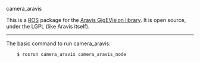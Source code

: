 camera_aravis

This is a [ROS](http://ros.org) package for the [Aravis GigEVision
library](http://live.gnome.org/Aravis). It is open source, under the
LGPL (like Aravis itself).


------------------------
The basic command to run camera_aravis:

        $ rosrun camera_aravis camera_aravis_node
